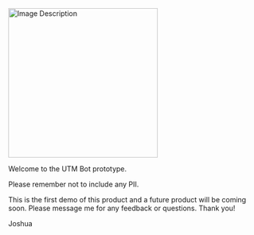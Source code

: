 <img src="https://github.com/Jpaul2016/UTM_Bot/assets/31460668/a51bee8e-2b0d-4127-acf7-162004ce0785" alt="Image Description" width="300" height="300">





Welcome to the UTM Bot prototype. 

Please remember not to include any PII. 

This is the first demo of this product and a future product will be coming soon. Please message me for any feedback or questions. Thank you! 

Joshua 
